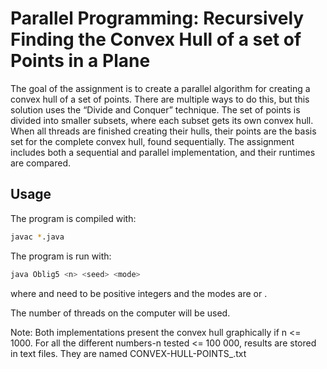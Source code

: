 # Parallel Programming: Recursively Finding the Convex Hull of a set of Points in a Plane
The goal of the assignment is to create a parallel algorithm for creating a convex hull of a set of points. There are multiple ways to do this, but this solution uses the “Divide and Conquer” technique. The set of points is divided into smaller subsets, where each subset gets its own convex hull. When all threads are finished creating their hulls, their points are the basis set for the complete convex hull, found sequentially. The assignment includes both a sequential and parallel implementation, and their runtimes are compared.

## Usage
The program is compiled with:
```bash
javac *.java
```

The program is run with: 
```bash
java Oblig5 <n> <seed> <mode>
```
where <n> and <seed> need to be positive integers and the modes are <seq> or <par>. 

The number of threads on the computer will be used. 

Note:
Both implementations present the convex hull graphically if n <= 1000.
For all the different numbers-n tested <= 100 000, results are stored in text files. They are named CONVEX-HULL-POINTS_<n>.txt
